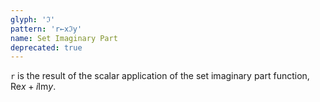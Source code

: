 ```yaml
---
glyph: 'ℑ'
pattern: 'r←xℑy'
name: Set Imaginary Part
deprecated: true
---
```


`r` is the result of the scalar application of the set imaginary part function, $\mathop{\text{Re}} x + i\mathop{\text{Im}} y$.
